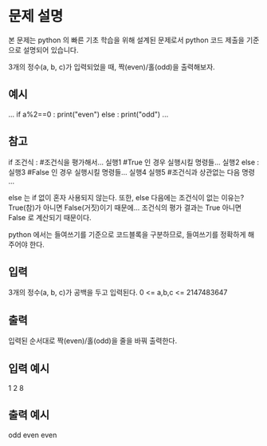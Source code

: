 # 문제 설명

본 문제는 python 의 빠른 기초 학습을 위해 설계된 문제로서 python 코드 제출을 기준으로 설명되어 있습니다.

3개의 정수(a, b, c)가 입력되었을 때, 짝(even)/홀(odd)을 출력해보자.

## 예시

...
if a%2==0 :
print("even")
else :
print("odd")
...

## 참고

if 조건식 : #조건식을 평가해서...
실행1 #True 인 경우 실행시킬 명령들...
실행2
else :  
 실행3 #False 인 경우 실행시킬 명령들...
실행4
실행5 #조건식과 상관없는 다음 명령
...

else 는 if 없이 혼자 사용되지 않는다.
또한, else 다음에는 조건식이 없는 이유는? True(참)가 아니면 False(거짓)이기 때문에...
조건식의 평가 결과는 True 아니면 False 로 계산되기 때문이다.

python 에서는 들여쓰기를 기준으로 코드블록을 구분하므로, 들여쓰기를 정확하게 해주어야 한다.

## 입력

3개의 정수(a, b, c)가 공백을 두고 입력된다.
0 <= a,b,c <= 2147483647

## 출력

입력된 순서대로 짝(even)/홀(odd)을 줄을 바꿔 출력한다.

## 입력 예시

1 2 8

## 출력 예시

odd
even
even

